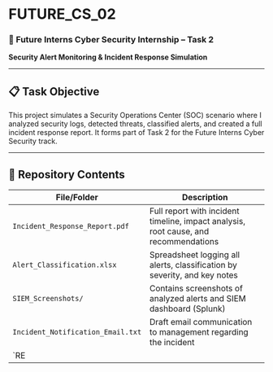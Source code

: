 # FUTURE_CS_02

### 🚨 Future Interns Cyber Security Internship – Task 2  
**Security Alert Monitoring & Incident Response Simulation**

---

## 📋 Task Objective

This project simulates a Security Operations Center (SOC) scenario where I analyzed security logs, detected threats, classified alerts, and created a full incident response report. It forms part of Task 2 for the Future Interns Cyber Security track.

---

## 📂 Repository Contents

| File/Folder | Description |
|-------------|-------------|
| `Incident_Response_Report.pdf` | Full report with incident timeline, impact analysis, root cause, and recommendations |
| `Alert_Classification.xlsx` | Spreadsheet logging all alerts, classification by severity, and key notes |
| `SIEM_Screenshots/` | Contains screenshots of analyzed alerts and SIEM dashboard (Splunk) |
| `Incident_Notification_Email.txt` | Draft email communication to management regarding the incident |
| `RE
